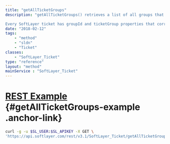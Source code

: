 ```yaml
---
title: "getAllTicketGroups"
description: "getAllTicketGroups() retrieves a list of all groups that a ticket may be assigned to. Ticket groups represent the internal department at SoftLayer who a ticket is assigned to. 

Every SoftLayer ticket has groupId and ticketGroup properties that correspond to one of the groups returned by getAllTicketGroups(). "
date: "2018-02-12"
tags:
    - "method"
    - "sldn"
    - "Ticket"
classes:
    - "SoftLayer_Ticket"
type: "reference"
layout: "method"
mainService : "SoftLayer_Ticket"
---
```


# [REST Example](#getAllTicketGroups-example) <a href="/article/rest/"><i class="fas fa-question"></i></a> {#getAllTicketGroups-example .anchor-link} 
```bash
curl -g -u $SL_USER:$SL_APIKEY -X GET \
'https://api.softlayer.com/rest/v3.1/SoftLayer_Ticket/getAllTicketGroups'
```

